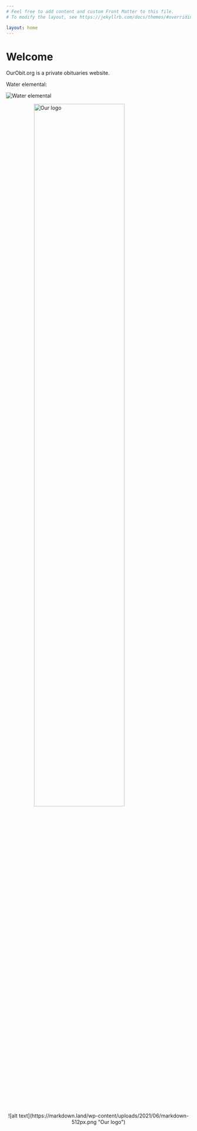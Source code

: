 ```yaml
---
# Feel free to add content and custom Front Matter to this file.
# To modify the layout, see https://jekyllrb.com/docs/themes/#overriding-theme-defaults

layout: home
---
```


# Welcome

OurObit.org is a private obituaries website.

Water elemental:

![Water elemental](https://cdn.midjourney.com/4777c6be-73cc-4726-9e37-d6b3bba58c3f/0_3.png)

<img 
    style="display: block; 
           margin-left: auto;
           margin-right: auto;
           width: 70%;"
    src="https://markdown.land/wp-content/uploads/2021/06/markdown-512px.png" 
    alt="Our logo">
</img>


<div style="text-align: center;">
![alt text](https://markdown.land/wp-content/uploads/2021/06/markdown-512px.png "Our logo")
</div>